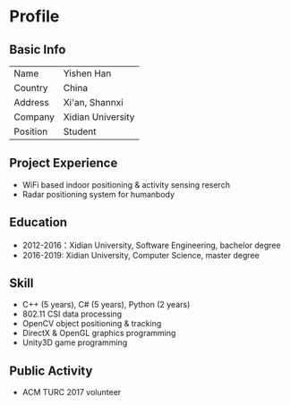 # Profile
## Basic Info
| | |
|:-|:-|
|Name | Yishen Han|
|Country | China|
|Address | Xi'an, Shannxi|
|Company | Xidian University|
|Position | Student|

## Project Experience
- WiFi based indoor positioning & activity sensing reserch
- Radar positioning system for humanbody

## Education
- 2012-2016：Xidian University, Software Engineering, bachelor degree
- 2016-2019: Xidian University, Computer Science, master degree

## Skill
- C++ (5 years), C# (5 years), Python (2 years)
- 802.11 CSI data processing
- OpenCV object positioning & tracking
- DirectX & OpenGL graphics programming
- Unity3D game programming

## Public Activity
- ACM TURC 2017 volunteer
